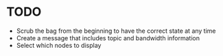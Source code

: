 TODO
====

- Scrub the bag from the beginning to have the correct state at any time
- Create a message that includes topic and bandwidth information
- Select which nodes to display
